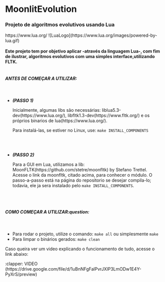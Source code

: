 <h1>MoonlitEvolution</h1>
<h3>Projeto de algoritmos evolutivos usando Lua</h3>
https://www.lua.org/
![LuaLogo](https://www.lua.org/images/powered-by-lua.gif)
<br><br>
<strong>Este projeto tem por objetivo aplicar -através da linguagem Lua-, com fim de ilustrar, algoritmos evolutivos com uma simples interface,utilizando FLTK.</strong>
<br><br>
<h5>ANTES DE COMEÇAR A UTILIZAR:</h5>
<br>
<ul>
<li><em><strong>(PASSO 1)</strong></em></p>
Inicialmente, algumas libs são necessárias: liblua5.3-dev(https://www.lua.org/), libfltk1.3-dev(https://www.fltk.org/) e os próprios binarios de lua(https://www.lua.org/).<br><p>Para instalá-las, se estiver no Linux, use: <code>make INSTALL_COMPONENTS</p></code>
</li>
<br><br>
<li>
<p><em><strong>(PASSO 2)</strong></em></p>
Para a GUI em Lua, utilizamos a lib: MoonFLTK(https://github.com/stetre/moonfltk) by Stefano Trettel. Acesse o link da moonfltk, citado acima, para conhecer o módulo. O passo-a-passo está na página do repositorio se desejar compila-lo; todavia, ele ja sera instalado pelo <code>make INSTALL_COMPONENTS</code>.
</li>
</ul> 
<br><br>
<h5>COMO COMEÇAR A UTILIZAR:question:</h5>
<br>
<ul>
<li>Para rodar o projeto, utilize o comando: <code>make all</code> ou simplesmente <code>make</code></li>
<li>Para limpar o binários gerados: <code>make clean</code></li>
</ul>
<p> Caso queira ver um video explicando o funcionamento de tudo, acesse o link abaixo:</p>
:clapper: VIDEO
(https://drive.google.com/file/d/1uBnNFgFalPvrJXlP3LmODw1E4Y-PyXrS/preview)
